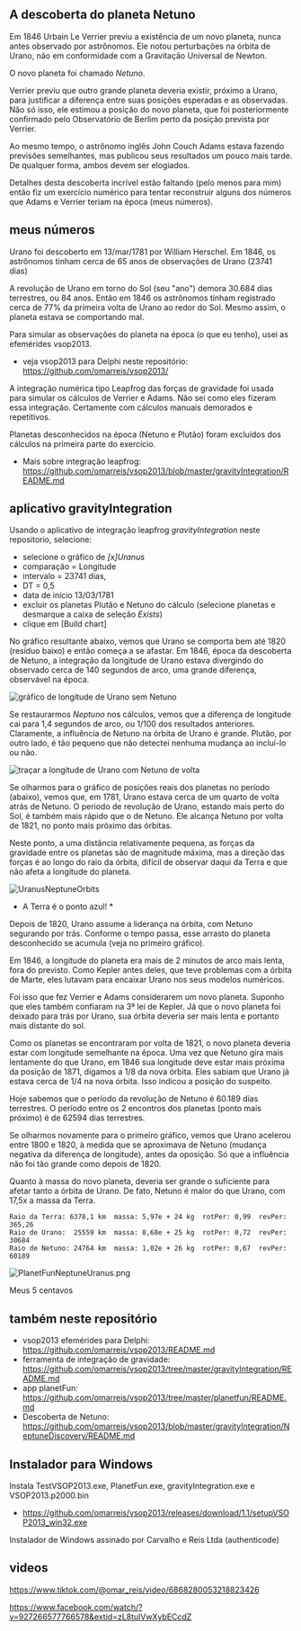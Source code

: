 ## A descoberta do planeta Netuno

Em 1846 Urbain Le Verrier previu a existência de um novo planeta,
nunca antes observado por astrônomos. Ele notou perturbações na órbita 
de Urano, não em conformidade com a Gravitação Universal de Newton.

O novo planeta foi chamado  *Netuno*.

Verrier previu que outro grande planeta deveria existir, próximo a Urano,
para justificar a diferença entre suas posições esperadas e as observadas.
Não só isso, ele estimou a posição do novo planeta,
que foi posteriormente confirmado pelo Observatório de Berlim perto 
da posição prevista por Verrier.

Ao mesmo tempo, o astrônomo inglês John Couch Adams estava fazendo
previsões semelhantes, mas publicou seus resultados um pouco mais tarde.
De qualquer forma, ambos devem ser elogiados.

Detalhes desta descoberta incrível estão faltando (pelo menos para mim)
então fiz um exercício numérico para tentar reconstruir alguns dos
números que Adams e Verrier teriam na época (meus números).

## meus números

Urano foi descoberto em 13/mar/1781 por William Herschel.
Em 1846, os astrônomos tinham cerca de 65 anos de observações de Urano (23741 dias)

A revolução de Urano em torno do Sol (seu "ano") demora 30.684 dias terrestres, ou 84 anos.
Então em 1846 os astrônomos tinham registrado cerca de 77% da primeira volta de Urano ao redor do Sol.
Mesmo assim, o planeta estava se comportando mal.

Para simular as observações do planeta na época (o que eu tenho), usei as efemérides vsop2013.

* veja vsop2013 para Delphi neste repositório: https://github.com/omarreis/vsop2013/

A integração numérica tipo Leapfrog das forças de gravidade foi usada para simular os cálculos de Verrier e Adams.
Não sei como eles fizeram essa integração. Certamente com cálculos manuais demorados e repetitivos.

Planetas desconhecidos na época (Netuno e Plutão) foram excluídos dos cálculos na primeira parte do exercício.

* Mais sobre integração leapfrog: https://github.com/omarreis/vsop2013/blob/master/gravityIntegration/README.md
   
## aplicativo gravityIntegration

Usando o aplicativo de integração leapfrog *gravityIntegration* neste repositorio, selecione:

  * selecione o gráfico de *[x]Uranus* 
  * comparação = Longitude
  * intervalo = 23741 dias,
  * DT = 0,5
  * data de início 13/03/1781
  * excluir os planetas Plutão e Netuno do cálculo (selecione planetas e desmarque a caixa de seleção *Exists*)
  * clique em [Build chart]

No gráfico resultante abaixo, vemos que Urano se comporta bem até 1820 (resíduo baixo) e então começa a se afastar.
Em 1846, época da descoberta de Netuno, a integração da longitude de Urano 
estava divergindo do observado cerca de 140 segundos de arco,
uma grande diferença, observável na época.

![gráfico de longitude de Urano sem Netuno](UranusLongitudeNoNeptune.png)

Se restaurarmos *Neptuno* nos cálculos, vemos que a diferença de longitude cai para 1,4 segundos de arco, 
ou 1/100 dos resultados anteriores. Claramente, a influência de Netuno na órbita de Urano é grande. 
Plutão, por outro lado, é tão pequeno que não detectei nenhuma mudança ao incluí-lo ou não.

![traçar a longitude de Urano com Netuno de volta](UranusLongitudeWithNeptuneAdded.png)

Se olharmos para o gráfico de posições reais dos planetas no período (abaixo),
vemos que, em 1781, Urano estava cerca de um quarto de volta atrás de Netuno. 
O periodo de revolução de Urano, estando mais perto do Sol, é também mais rápido que o de Netuno. 
Ele alcança Netuno por volta de 1821, no ponto mais próximo das órbitas.

Neste ponto, a uma distância relativamente pequena, as forças da gravidade entre os planetas
são de magnitude máxima, mas a direção das forças é ao longo do raio da órbita,
difícil de observar daqui da Terra e que não afeta a longitude do planeta.

![UranusNeptuneOrbits](UranusNeptune1871-1846.png)
* A Terra é o ponto azul! *

Depois de 1820, Urano assume a liderança na órbita,
com Netuno segurando por trás. Conforme o tempo passa, esse arrasto do
planeta desconhecido se acumula (veja no primeiro gráfico).

Em 1846, a longitude do planeta era mais de 2 minutos de arco mais lenta, fora do previsto.
Como Kepler antes deles, que teve problemas com a órbita de Marte,
eles lutavam para encaixar Urano nos seus modelos numéricos.

Foi isso que fez Verrier e Adams considerarem um novo planeta.
Suponho que eles também confiaram na 3ª lei de Kepler. Já que o novo planeta foi
deixado para trás por Urano, sua órbita deveria ser mais lenta e portanto mais distante do sol.

Como os planetas se encontraram por volta de 1821, o novo planeta deveria estar 
com longitude semelhante na época. Uma vez que Netuno gira mais lentamente do que Urano,
em 1846 sua longitude deve estar mais próxima da posição de 1871, digamos a 1/8 da nova órbita.
Eles sabiam que Urano já estava cerca de 1/4 na nova órbita.
Isso indicou a posição do suspeito.

Hoje sabemos que o período da revolução de Netuno é 60.189 dias terrestres.
O período entre os 2 encontros dos planetas (ponto mais próximo) é de 62594 dias terrestres.

Se olharmos novamente para o primeiro gráfico, vemos que Urano acelerou entre
1800 e 1820, à medida que se aproximava de Netuno (mudança negativa da diferença de longitude),
antes da oposição. Só que a influência não foi tão grande como depois de 1820.

Quanto à massa do novo planeta, deveria ser grande o suficiente para afetar tanto a órbita de Urano.
De fato, Netuno é maior do que Urano, com 17,5x a massa da Terra.

    Raio da Terra: 6378,1 km  massa: 5,97e + 24 kg  rotPer: 0,99  revPer: 365,26
    Raio de Urano:  25559 km  massa: 8,68e + 25 kg  rotPer: 0,72  revPer: 30684
    Raio de Netuno: 24764 km  massa: 1,02e + 26 kg  rotPer: 0,67  revPer: 60189
    
![PlanetFunNeptuneUranus.png](PlanetFunNeptuneUranus.png)

Meus 5 centavos

## também neste repositório
* vsop2013 efemérides para Delphi: https://github.com/omarreis/vsop2013/README.md
* ferramenta de integração de gravidade: https://github.com/omarreis/vsop2013/tree/master/gravityIntegration/README.md
* app planetFun: https://github.com/omarreis/vsop2013/tree/master/planetfun/README.md
* Descoberta de Netuno: https://github.com/omarreis/vsop2013/blob/master/gravityIntegration/NeptuneDiscovery/README.md

## Instalador para Windows
Instala TestVSOP2013.exe, PlanetFun.exe, gravityIntegration.exe e VSOP2013.p2000.bin
* https://github.com/omarreis/vsop2013/releases/download/1.1/setupVSOP2013_win32.exe

Instalador de Windows assinado por Carvalho e Reis Ltda (authenticode)

## videos
https://www.tiktok.com/@omar_reis/video/6868280053218823426

https://www.facebook.com/watch/?v=927266577766578&extid=zL8tulVwXybECcdZ







